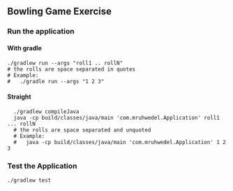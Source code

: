 ## Bowling Game Exercise
### Run the application

#### With gradle
```
./gradlew run --args "roll1 .. rollN"
# the rolls are space separated in quotes
# Example: 
#   ./gradle run --args "1 2 3"
```

#### Straight
```
  ./gradlew compileJava   
  java -cp build/classes/java/main 'com.mruhwedel.Application' roll1 ... rollN
  # the rolls are space separated and unquoted
  # Example:
  #   java -cp build/classes/java/main 'com.mruhwedel.Application' 1 2 3
```

### Test the Application
```
./gradlew test
```
